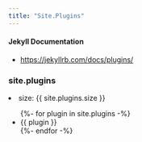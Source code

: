 ```yaml
---
title: "Site.Plugins"
---
```


#### Jekyll Documentation
- <https://jekyllrb.com/docs/plugins/>


<h3>site.plugins</h3>
<li>size: {{ site.plugins.size }}</li>
<ul>
  {%- for plugin in site.plugins -%}
    <li>{{ plugin }}</li>
  {%- endfor -%}
</ul>
